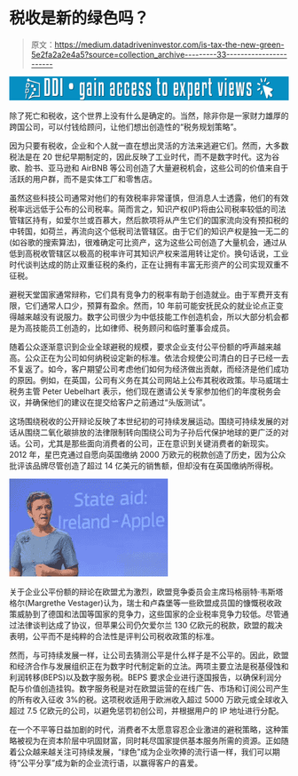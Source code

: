 # 税收是新的绿色吗？

> 原文：<https://medium.datadriveninvestor.com/is-tax-the-new-green-5e2fa2a2e4a5?source=collection_archive---------33----------------------->

[![](img/ae2aace727e7d3a88474369e0a8d4301.png)](http://www.track.datadriveninvestor.com/1B9E)

除了死亡和税收，这个世界上没有什么是确定的。当然，除非你是一家财力雄厚的跨国公司，可以付钱给顾问，让他们想出创造性的“税务规划策略”。

因为只要有税收，企业和个人就一直在想出灵活的方法来逃避它们。然而，大多数税法是在 20 世纪早期制定的，因此反映了工业时代，而不是数字时代。这为谷歌、脸书、亚马逊和 AirBNB 等公司创造了大量避税机会，这些公司的价值来自于活跃的用户群，而不是实体工厂和零售店。

虽然这些科技公司通常对他们的有效税率非常谨慎，但消息人士透露，他们的有效税率远远低于公布的公司税率。简而言之，知识产权(IP)将由公司税率较低的司法管辖区持有，如爱尔兰或百慕大，然后款项将从产生它们的国家流向没有预扣税的中转国，如荷兰，再流向这个低税司法管辖区。由于它们的知识产权是独一无二的(如谷歌的搜索算法)，很难确定可比资产，这为这些公司创造了大量机会，通过从低到高税收管辖区以极高的税率许可其知识产权来滥用转让定价。换句话说，工业时代谈判达成的防止双重征税的条约，正在让拥有丰富无形资产的公司实现双重不征税。

避税天堂国家通常辩称，它们具有竞争力的税率有助于创造就业。由于军费开支有限，它们通常人口少，预算有盈余。然而，10 年前可能安抚民众的就业论点正变得越来越没有说服力。数字公司很少为中低技能工作创造机会，所以大部分机会都是为高技能员工创造的，比如律师、税务顾问和临时董事会成员。

随着公众逐渐意识到企业全球避税的规模，要求企业支付公平份额的呼声越来越高。公众正在为公司如何纳税设定新的标准。依法合规使公司清白的日子已经一去不复返了。如今，客户期望公司考虑他们如何为经济做出贡献，而经济是他们成功的原因。例如，在英国，公司有义务在其公司网站上公布其税收政策。毕马威瑞士税务主管 Peter Uebelhart 表示，他们现在邀请公关专家参加他们的年度税务会议，并确保他们的建议在提交给客户之前通过“头版测试”。

这场围绕税收的公开辩论反映了本世纪初的可持续发展运动。围绕可持续发展的对话从围绕二氧化碳排放的法律限制转向围绕公司为子孙后代保护地球的更广泛的对话。公司，尤其是那些面向消费者的公司，正在意识到关键消费者的新现实。2012 年，星巴克通过自愿向英国缴纳 2000 万欧元的税款创造了历史，因为公众批评该品牌尽管创造了超过 14 亿美元的销售额，但却没有在英国缴纳所得税。

![](img/18f021a82ae73eb49e95370c605c03f3.png)

关于企业公平份额的辩论在欧盟尤为激烈，欧盟竞争委员会主席玛格丽特·韦斯塔格尔(Margrethe Vestager)认为，瑞士和卢森堡等一些欧盟成员国的慷慨税收政策威胁到了德国和法国等国家的竞争力，这些国家的企业税率竞争力较低。尽管通过法律谈判达成了协议，但苹果公司仍欠爱尔兰 130 亿欧元的税款，欧盟的裁决表明，公平而不是纯粹的合法性是评判公司税收政策的标准。

然而，与可持续发展一样，让公司去猜测公平是什么样子是不公平的。因此，欧盟和经济合作与发展组织正在为数字时代制定新的立法。两项主要立法是税基侵蚀和利润转移(BEPS)以及数字服务税。BEPS 要求企业进行逐国报告，以确保利润分配与价值创造挂钩。数字服务税是对在欧盟运营的在线广告、市场和订阅公司产生的所有收入征收 3%的税。这项税收适用于欧洲收入超过 5000 万欧元或全球收入超过 7.5 亿欧元的公司，以避免惩罚初创公司，并根据用户的 IP 地址进行分配。

在一个不平等日益加剧的时代，消费者不太愿意容忍企业激进的避税策略，这种策略被视为在资本阶层中巩固财富，同时耗尽国家提供基本服务所需的资源。正如随着公众越来越关注可持续发展，“绿色”成为企业吹捧的流行语一样，我们可以期待“公平分享”成为新的企业流行语，以赢得客户的喜爱。
